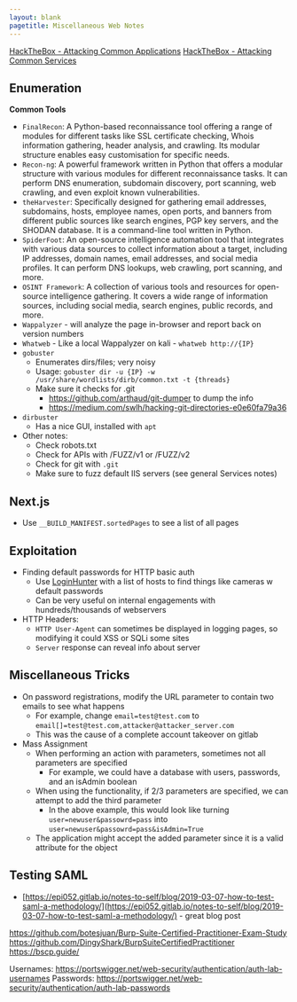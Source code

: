 ```yaml
---
layout: blank
pagetitle: Miscellaneous Web Notes
---
```



[HackTheBox - Attacking Common Applications](https://academy.hackthebox.com/module/113/section/1087)
[HackTheBox - Attacking Common Services](https://academy.hackthebox.com/module/116/section/1140)

## Enumeration

**Common Tools**
- `FinalRecon`: A Python-based reconnaissance tool offering a range of modules for different tasks like SSL certificate checking, Whois information gathering, header analysis, and crawling. Its modular structure enables easy customisation for specific needs.
- `Recon-ng`: A powerful framework written in Python that offers a modular structure with various modules for different reconnaissance tasks. It can perform DNS enumeration, subdomain discovery, port scanning, web crawling, and even exploit known vulnerabilities.
- `theHarvester`: Specifically designed for gathering email addresses, subdomains, hosts, employee names, open ports, and banners from different public sources like search engines, PGP key servers, and the SHODAN database. It is a command-line tool written in Python.
- `SpiderFoot`: An open-source intelligence automation tool that integrates with various data sources to collect information about a target, including IP addresses, domain names, email addresses, and social media profiles. It can perform DNS lookups, web crawling, port scanning, and more.
- `OSINT Framework`: A collection of various tools and resources for open-source intelligence gathering. It covers a wide range of information sources, including social media, search engines, public records, and more.
- `Wappalyzer` - will analyze the page in-browser and report back on version numbers
- `Whatweb` -  Like a local Wappalyzer on kali - `whatweb http://{IP}`
- `gobuster`
	- Enumerates dirs/files; very noisy
	- Usage: `gobuster dir -u {IP} -w /usr/share/wordlists/dirb/common.txt -t {threads}`
	- Make sure it checks for .git
		- https://github.com/arthaud/git-dumper to dump the info
		- https://medium.com/swlh/hacking-git-directories-e0e60fa79a36
- `dirbuster`
  - Has a nice GUI, installed with `apt`
- Other notes:
	- Check robots.txt
	- Check for APIs with /FUZZ/v1 or /FUZZ/v2
	- Check for git with `.git`
	- Make sure to fuzz default IIS servers (see general Services notes)

## Next.js
- Use `__BUILD_MANIFEST.sortedPages` to see a list of all pages

## Exploitation
- Finding default passwords for HTTP basic auth
	- Use [LoginHunter](https://github.com/InfosecMatter/default-http-login-hunter) with a list of hosts to find things like cameras w default passwords
	- Can be very useful on internal engagements with hundreds/thousands of webservers
- HTTP Headers:
	- `HTTP User-Agent` can sometimes be displayed in logging pages, so modifying it could XSS or SQLi some sites
	- `Server` response can reveal info about server

## Miscellaneous Tricks
- On password registrations, modify the URL parameter to contain two emails to see what happens
  - For example, change `email=test@test.com` to `email[]=test@test.com,attacker@attacker_server.com`
  - This was the cause of a complete account takeover on gitlab
- Mass Assignment
  - When performing an action with parameters, sometimes not all parameters are specified
	- For example, we could have a database with users, passwords, and an isAdmin boolean
  - When using the functionality, if 2/3 parameters are specified, we can attempt to add the third parameter
	- In the above example, this would look like turning `user=newuser&passowrd=pass` into `user=newuser&passowrd=pass&isAdmin=True`
  - The application might accept the added parameter since it is a valid attribute for the object

## Testing SAML
- [https://epi052.gitlab.io/notes-to-self/blog/2019-03-07-how-to-test-saml-a-methodology/](https://epi052.gitlab.io/notes-to-self/blog/2019-03-07-how-to-test-saml-a-methodology/) - great blog post

https://github.com/botesjuan/Burp-Suite-Certified-Practitioner-Exam-Study
https://github.com/DingyShark/BurpSuiteCertifiedPractitioner
https://bscp.guide/

Usernames: https://portswigger.net/web-security/authentication/auth-lab-usernames
Passwords: https://portswigger.net/web-security/authentication/auth-lab-passwords

